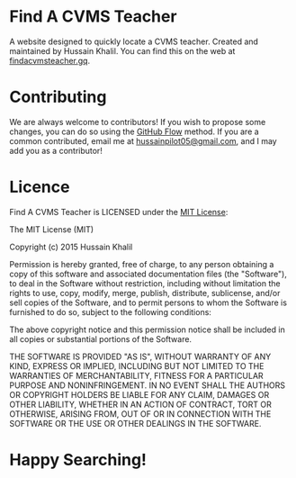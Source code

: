 # Find A CVMS Teacher
A website designed to quickly locate a CVMS teacher.
Created and maintained by Hussain Khalil.
You can find this on the web at [findacvmsteacher.gq](https://findacvmsteacher.gq).
# Contributing
We are always welcome to contributors!
If you wish to propose some changes, you can do so using the [GitHub Flow](https://guides.github.com/introduction/flow/) method.
If you are a common contributed, email me at [hussainpilot05@gmail.com](mailto:hussainpilot05@gmail.com), and I may add you as a contributor!
# Licence
Find A CVMS Teacher is LICENSED under the [MIT License](http://opensource.org/licenses/MIT):

The MIT License (MIT)

Copyright (c) 2015 Hussain Khalil

Permission is hereby granted, free of charge, to any person obtaining a copy
of this software and associated documentation files (the "Software"), to deal
in the Software without restriction, including without limitation the rights
to use, copy, modify, merge, publish, distribute, sublicense, and/or sell
copies of the Software, and to permit persons to whom the Software is
furnished to do so, subject to the following conditions:

The above copyright notice and this permission notice shall be included in
all copies or substantial portions of the Software.

THE SOFTWARE IS PROVIDED "AS IS", WITHOUT WARRANTY OF ANY KIND, EXPRESS OR
IMPLIED, INCLUDING BUT NOT LIMITED TO THE WARRANTIES OF MERCHANTABILITY,
FITNESS FOR A PARTICULAR PURPOSE AND NONINFRINGEMENT. IN NO EVENT SHALL THE
AUTHORS OR COPYRIGHT HOLDERS BE LIABLE FOR ANY CLAIM, DAMAGES OR OTHER
LIABILITY, WHETHER IN AN ACTION OF CONTRACT, TORT OR OTHERWISE, ARISING FROM,
OUT OF OR IN CONNECTION WITH THE SOFTWARE OR THE USE OR OTHER DEALINGS IN
THE SOFTWARE.
# Happy Searching!